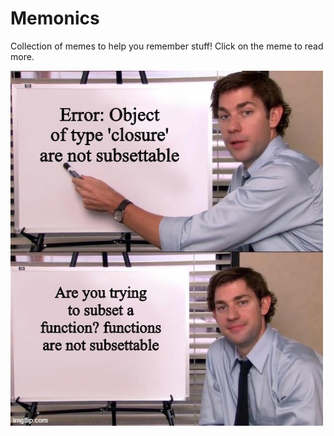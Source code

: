 # Memonics

Collection of memes to help you remember stuff! Click on the meme to read more.

[<img src="./images/closureError.jpeg">](./docs/closureError.md)
